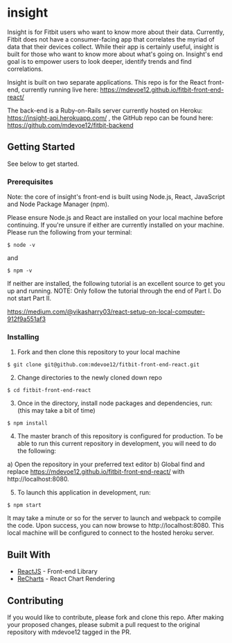 # insight

Insight is for Fitbit users who want to know more about their data. Currently, Fitbit does not have a consumer-facing app that correlates the myriad of data that their devices collect. While their app is certainly useful, insight is built for those who want to know more about what's going on. Insight's end goal is to empower users to look deeper, identify trends and find correlations.


Insight is built on two separate applications. This repo is for the React front-end, currently running live here: https://mdevoe12.github.io/fitbit-front-end-react/

The back-end is a Ruby-on-Rails server currently hosted on Heroku: https://insight-api.herokuapp.com/ , the GitHub repo can be found here: https://github.com/mdevoe12/fitbit-backend

## Getting Started

See below to get started.

### Prerequisites

Note: the core of insight's front-end is built using Node.js, React, JavaScript and Node Package Manager (npm).

Please ensure Node.js and React are installed on your local machine before continuing. If you're unsure if either are currently installed on your machine. Please run the following from your terminal:

```
$ node -v
```

and

```
$ npm -v
```

If neither are installed, the following tutorial is an excellent source to get you up and running. NOTE: Only follow the tutorial through the end of Part I. Do not start Part II.

https://medium.com/@vikasharry03/react-setup-on-local-computer-912f9a551af3

### Installing

1) Fork and then clone this repository to your local machine

```
$ git clone git@github.com:mdevoe12/fitbit-front-end-react.git
```

2) Change directories to the newly cloned down repo

```
$ cd fitbit-front-end-react
```

3) Once in the directory, install node packages and dependencies, run:
   (this may take a bit of time)

```
$ npm install
```

4) The master branch of this repository is configured for production. To be able to run this current repository in development, you will need to do the following:

a) Open the repository in your preferred text editor
b) Global find and replace https://mdevoe12.github.io/fitbit-front-end-react/ with http://localhost:8080.

5) To launch this application in development, run:

```
$ npm start
```

It may take a minute or so for the server to launch and webpack to compile the code. Upon success, you can now browse to http://localhost:8080. This local machine will be configured to connect to the hosted heroku server.


## Built With

* [ReactJS](https://reactjs.org/) - Front-end Library
* [ReCharts](http://recharts.org/#/en-US/) - React Chart Rendering

## Contributing

If you would like to contribute, please fork and clone this repo. After making your proposed changes, please submit a pull request to the original repository with mdevoe12 tagged in the PR.
